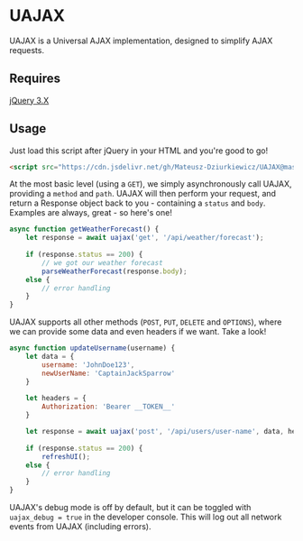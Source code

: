 # UAJAX
UAJAX is a Universal AJAX implementation, designed to simplify AJAX requests.

## Requires
[jQuery 3.X](https://releases.jquery.com/)

## Usage
Just load this script after jQuery in your HTML and you're good to go!
```html
<script src="https://cdn.jsdelivr.net/gh/Mateusz-Dziurkiewicz/UAJAX@master/uajax-min.js"></script>
```

At the most basic level (using a `GET`), we simply asynchronously call UAJAX, providing a `method` and `path`. UAJAX will then perform your request, and return a Response object back to you - containing a `status` and `body`. Examples are always, great - so here's one!

```js
async function getWeatherForecast() {
	let response = await uajax('get', '/api/weather/forecast');
	
	if (response.status == 200) {
		// we got our weather forecast
		parseWeatherForecast(response.body);
	else {
		// error handling
	}
}
```

UAJAX supports all other methods (`POST`, `PUT`, `DELETE` and `OPTIONS`), where we can provide some data and even headers if we want. Take a look!

```js
async function updateUsername(username) {
	let data = {
		username: 'JohnDoe123',
		newUserName: 'CaptainJackSparrow'
	}
	
	let headers = {
		Authorization: 'Bearer __TOKEN__'
	}

	let response = await uajax('post', '/api/users/user-name', data, headers);
	
	if (response.status == 200) {
		refreshUI();
	else {
		// error handling
	}
}
```
UAJAX's debug mode is off by default, but it can be toggled with `uajax_debug = true` in the developer console. This will log out all network events from UAJAX (including errors).